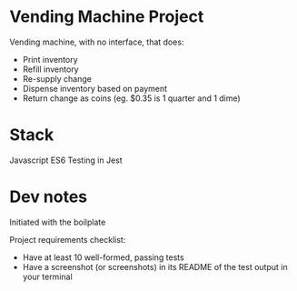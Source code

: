 # Vending Machine Project

Vending machine, with no interface, that does:

* Print inventory
* Refill inventory
* Re-supply change
* Dispense inventory based on payment
* Return change as coins (eg. $0.35 is 1 quarter and 1 dime)


# Stack

Javascript ES6
Testing in Jest


# Dev notes

Initiated with the boilplate


Project requirements checklist:
* Have at least 10 well-formed, passing tests
* Have a screenshot (or screenshots) in its README of the test output in your terminal
